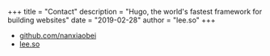 +++
title = "Contact"
description = "Hugo, the world's fastest framework for building websites"
date = "2019-02-28"
author = "lee.so"
+++

- [github.com/nanxiaobei](https://github.com/nanxiaobei)
- [lee.so](https://lee.so)
